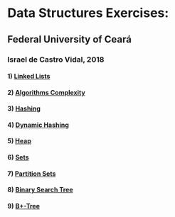 # Data Structures Exercises:
## Federal University of Ceará
### Israel de Castro Vidal, 2018

#### 1) [Linked Lists](/Linked_Lists/)

#### 2) [Algorithms Complexity](https://bitbucket.org/israelcvidal/data-structures/src/master/Algorithms_Complexity/)

#### 3) [Hashing](https://bitbucket.org/israelcvidal/data-structures/src/master/Hash/Hash_Table/)

#### 4) [Dynamic Hashing](https://bitbucket.org/israelcvidal/data-structures/src/master/Hash/Extendible_Hashing/)

#### 5) [Heap](https://bitbucket.org/israelcvidal/data-structures/src/master/Heap/)

#### 6) [Sets](https://bitbucket.org/israelcvidal/data-structures/src/master/Set/)

#### 7) [Partition Sets](https://bitbucket.org/israelcvidal/data-structures/src/master/Partition/)

#### 8) [Binary Search Tree](https://bitbucket.org/israelcvidal/data-structures/src/master/Binary_Search_Tree/)

#### 9) [B+-Tree]()
